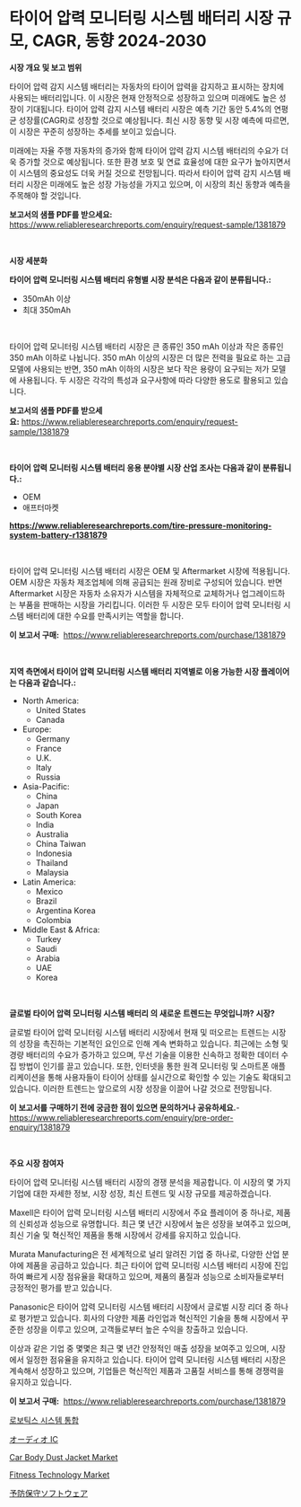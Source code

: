<p><h1>타이어 압력 모니터링 시스템 배터리 시장 규모, CAGR, 동향 2024-2030</h1></p><p><strong>시장 개요 및 보고 범위</strong></p>
<p><p>타이어 압력 감지 시스템 배터리는 자동차의 타이어 압력을 감지하고 표시하는 장치에 사용되는 배터리입니다. 이 시장은 현재 안정적으로 성장하고 있으며 미래에도 높은 성장이 기대됩니다. 타이어 압력 감지 시스템 배터리 시장은 예측 기간 동안 5.4%의 연평균 성장률(CAGR)로 성장할 것으로 예상됩니다. 최신 시장 동향 및 시장 예측에 따르면, 이 시장은 꾸준히 성장하는 추세를 보이고 있습니다.</p><p>미래에는 자율 주행 자동차의 증가와 함께 타이어 압력 감지 시스템 배터리의 수요가 더욱 증가할 것으로 예상됩니다. 또한 환경 보호 및 연료 효율성에 대한 요구가 높아지면서 이 시스템의 중요성도 더욱 커질 것으로 전망됩니다. 따라서 타이어 압력 감지 시스템 배터리 시장은 미래에도 높은 성장 가능성을 가지고 있으며, 이 시장의 최신 동향과 예측을 주목해야 할 것입니다.</p></p>
<p><strong>보고서의 샘플 PDF를 받으세요:</strong> <a href="https://www.reliableresearchreports.com/enquiry/request-sample/1381879">https://www.reliableresearchreports.com/enquiry/request-sample/1381879</a></p>
<p>&nbsp;</p>
<p><strong>시장 세분화</strong></p>
<p><strong>타이어 압력 모니터링 시스템 배터리 유형별 시장 분석은 다음과 같이 분류됩니다.:</strong></p>
<p><ul><li>350mAh 이상</li><li>최대 350mAh</li></ul></p>
<p>&nbsp;</p>
<p><p>타이어 압력 모니터링 시스템 배터리 시장은 큰 종류인 350 mAh 이상과 작은 종류인 350 mAh 이하로 나뉩니다. 350 mAh 이상의 시장은 더 많은 전력을 필요로 하는 고급 모델에 사용되는 반면, 350 mAh 이하의 시장은 보다 작은 용량이 요구되는 저가 모델에 사용됩니다. 두 시장은 각각의 특성과 요구사항에 따라 다양한 용도로 활용되고 있습니다.</p></p>
<p><strong>보고서의 샘플 PDF를 받으세요:</strong>&nbsp;<a href="https://www.reliableresearchreports.com/enquiry/request-sample/1381879">https://www.reliableresearchreports.com/enquiry/request-sample/1381879</a></p>
<p>&nbsp;</p>
<p><strong> 타이어 압력 모니터링 시스템 배터리 응용 분야별 시장 산업 조사는 다음과 같이 분류됩니다.:</strong></p>
<p><ul><li>OEM</li><li>애프터마켓</li></ul></p>
<p><strong><a href="https://www.reliableresearchreports.com/tire-pressure-monitoring-system-battery-r1381879">https://www.reliableresearchreports.com/tire-pressure-monitoring-system-battery-r1381879</a></strong></p>
<p>&nbsp;</p>
<p><p>타이어 압력 모니터링 시스템 배터리 시장은 OEM 및 Aftermarket 시장에 적용됩니다. OEM 시장은 자동차 제조업체에 의해 공급되는 원래 장비로 구성되어 있습니다. 반면 Aftermarket 시장은 자동차 소유자가 시스템을 자체적으로 교체하거나 업그레이드하는 부품을 판매하는 시장을 가리킵니다. 이러한 두 시장은 모두 타이어 압력 모니터링 시스템 배터리에 대한 수요를 만족시키는 역할을 합니다.</p></p>
<p><strong>이 보고서 구매:</strong>&nbsp; <a href="https://www.reliableresearchreports.com/purchase/1381879">https://www.reliableresearchreports.com/purchase/1381879</a></p>
<p>&nbsp;</p>
<p><strong>지역 측면에서 타이어 압력 모니터링 시스템 배터리 지역별로 이용 가능한 시장 플레이어는 다음과 같습니다.:</strong></p>
<p><ul>
    <li>
        North America:
        <ul>
            <li>United States</li>
            <li>Canada</li>
        </ul>
    </li>
    <li>
        Europe:
        <ul>
            <li>Germany</li>
            <li>France</li>
            <li>U.K.</li>
            <li>Italy</li>
            <li>Russia</li>
        </ul>
    </li>
    <li>
        Asia-Pacific:
        <ul>
            <li>China</li>
            <li>Japan</li>
            <li>South Korea</li>
            <li>India</li>
            <li>Australia</li>
            <li>China Taiwan</li>
            <li>Indonesia</li>
            <li>Thailand</li>
            <li>Malaysia</li>
        </ul>
    </li>
    <li>
        Latin America:
        <ul>
            <li>Mexico</li>
            <li>Brazil</li>
            <li>Argentina Korea</li>
            <li>Colombia</li>
        </ul>
    </li>
    <li>
        Middle East & Africa:
        <ul>
            <li>Turkey</li>
            <li>Saudi</li>
            <li>Arabia</li>
            <li>UAE</li>
            <li>Korea</li>
        </ul>
    </li>
    </ul></p>
<p>&nbsp;</p>
<p><strong>글로벌 타이어 압력 모니터링 시스템 배터리 의 새로운 트렌드는 무엇입니까? 시장?</strong></p>
<p><p>글로벌 타이어 압력 모니터링 시스템 배터리 시장에서 현재 및 떠오르는 트렌드는 시장의 성장을 촉진하는 기본적인 요인으로 인해 계속 변화하고 있습니다. 최근에는 소형 및 경량 배터리의 수요가 증가하고 있으며, 무선 기술을 이용한 신속하고 정확한 데이터 수집 방법이 인기를 끌고 있습니다. 또한, 인터넷을 통한 원격 모니터링 및 스마트폰 애플리케이션을 통해 사용자들이 타이어 상태를 실시간으로 확인할 수 있는 기술도 확대되고 있습니다. 이러한 트렌드는 앞으로의 시장 성장을 이끌어 나갈 것으로 전망됩니다.</p></p>
<p><strong>이 보고서를 구매하기 전에 궁금한 점이 있으면 문의하거나 공유하세요.</strong>- <a href="https://www.reliableresearchreports.com/enquiry/pre-order-enquiry/1381879">https://www.reliableresearchreports.com/enquiry/pre-order-enquiry/1381879</a></p>
<p>&nbsp;</p>
<p><strong>주요 시장 참여자</strong></p>
<p><p>타이어 압력 모니터링 시스템 배터리 시장의 경쟁 분석을 제공합니다. 이 시장의 몇 가지 기업에 대한 자세한 정보, 시장 성장, 최신 트렌드 및 시장 규모를 제공하겠습니다.</p><p>Maxell은 타이어 압력 모니터링 시스템 배터리 시장에서 주요 플레이어 중 하나로, 제품의 신뢰성과 성능으로 유명합니다. 최근 몇 년간 시장에서 높은 성장을 보여주고 있으며, 최신 기술 및 혁신적인 제품을 통해 시장에서 강세를 유지하고 있습니다.</p><p>Murata Manufacturing은 전 세계적으로 널리 알려진 기업 중 하나로, 다양한 산업 분야에 제품을 공급하고 있습니다. 최근 타이어 압력 모니터링 시스템 배터리 시장에 진입하여 빠르게 시장 점유율을 확대하고 있으며, 제품의 품질과 성능으로 소비자들로부터 긍정적인 평가를 받고 있습니다.</p><p>Panasonic은 타이어 압력 모니터링 시스템 배터리 시장에서 글로벌 시장 리더 중 하나로 평가받고 있습니다. 회사의 다양한 제품 라인업과 혁신적인 기술을 통해 시장에서 꾸준한 성장을 이루고 있으며, 고객들로부터 높은 수익을 창출하고 있습니다.</p><p>이상과 같은 기업 중 몇몇은 최근 몇 년간 안정적인 매출 성장을 보여주고 있으며, 시장에서 일정한 점유율을 유지하고 있습니다. 타이어 압력 모니터링 시스템 배터리 시장은 계속해서 성장하고 있으며, 기업들은 혁신적인 제품과 고품질 서비스를 통해 경쟁력을 유지하고 있습니다.</p></p>
<p><strong>이 보고서 구매:</strong>&nbsp;&nbsp;<a href="https://www.reliableresearchreports.com/purchase/1381879">https://www.reliableresearchreports.com/purchase/1381879</a></p>
<p><p><a href="https://github.com/Howaoole34545/Market-Research-Report-List-1/blob/main/727785264005.md">로보틱스 시스템 통합</a></p><p><a href="https://medium.com/@reyeshowell655/%E3%82%AA%E3%83%BC%E3%83%87%E3%82%A3%E3%82%AAic%E5%B8%82%E5%A0%B4%E3%81%AE%E8%A6%8F%E6%A8%A1-%E5%B8%82%E5%A0%B4%E5%B1%95%E6%9C%9B%E3%81%A8%E5%B8%82%E5%A0%B4%E4%BA%88%E6%B8%AC-2024%E5%B9%B4%E3%81%8B%E3%82%892031%E5%B9%B4%E3%81%BE%E3%81%A7-3dc50fea0e10">オーディオ IC</a></p><p><a href="https://github.com/kufem1/Market-Research-Report-List-2/blob/main/car-body-dust-jacket-market.md">Car Body Dust Jacket Market</a></p><p><a href="https://www.linkedin.com/pulse/fitness-technology-market-analysis-its-cagr-segmentation-iwioc">Fitness Technology Market</a></p><p><a href="https://github.com/CloydAbbott2023/Market-Research-Report-List-1/blob/main/802181865390.md">予防保守ソフトウェア</a></p></p>